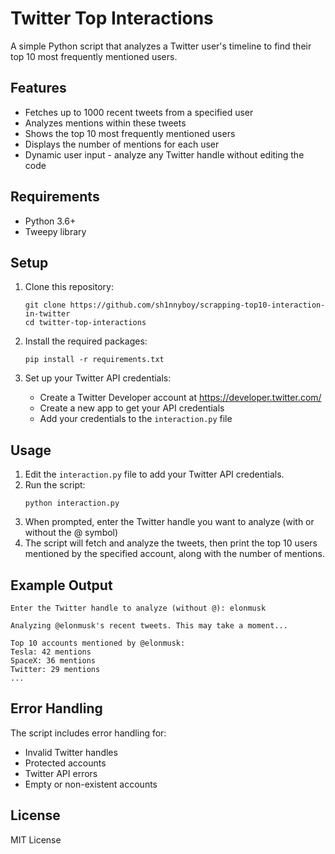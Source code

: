 # Twitter Top Interactions

A simple Python script that analyzes a Twitter user's timeline to find their top 10 most frequently mentioned users.

## Features

- Fetches up to 1000 recent tweets from a specified user
- Analyzes mentions within these tweets
- Shows the top 10 most frequently mentioned users
- Displays the number of mentions for each user
- Dynamic user input - analyze any Twitter handle without editing the code

## Requirements

- Python 3.6+
- Tweepy library

## Setup

1. Clone this repository:
   ```
   git clone https://github.com/sh1nnyboy/scrapping-top10-interaction-in-twitter
   cd twitter-top-interactions
   ```

2. Install the required packages:
   ```
   pip install -r requirements.txt
   ```

3. Set up your Twitter API credentials:
   - Create a Twitter Developer account at https://developer.twitter.com/
   - Create a new app to get your API credentials
   - Add your credentials to the `interaction.py` file

## Usage

1. Edit the `interaction.py` file to add your Twitter API credentials.
2. Run the script:
   ```
   python interaction.py
   ```
3. When prompted, enter the Twitter handle you want to analyze (with or without the @ symbol)
4. The script will fetch and analyze the tweets, then print the top 10 users mentioned by the specified account, along with the number of mentions.

## Example Output

```
Enter the Twitter handle to analyze (without @): elonmusk

Analyzing @elonmusk's recent tweets. This may take a moment...

Top 10 accounts mentioned by @elonmusk:
Tesla: 42 mentions
SpaceX: 36 mentions
Twitter: 29 mentions
...
```

## Error Handling

The script includes error handling for:
- Invalid Twitter handles
- Protected accounts
- Twitter API errors
- Empty or non-existent accounts

## License

MIT License 

